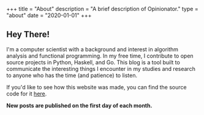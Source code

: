 +++
title = "About"
description = "A brief description of Opinionator."
type = "about"
date = "2020-01-01"
+++

## Hey There!
I'm a computer scientist with a background and interest in algorithm analysis and functional programming. In my free time, I contribute to open source projects in Python, Haskell, and Go. This blog is a tool built to communicate the interesting things I encounter in my studies and research to anyone who has the time (and patience) to listen.

If you'd like to see how this website was made, you can find the source code for it [here](https://github.com/Seancarpenter/blog).

**New posts are published on the first day of each month.**
